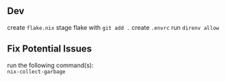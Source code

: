 ## Dev
create `flake.nix`
stage flake with `git add .`
create `.envrc`
run `direnv allow`


## Fix Potential Issues

run the following command(s):  
`nix-collect-garbage`